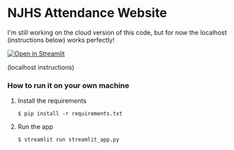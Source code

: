 # NJHS Attendance Website

I'm still working on the cloud version of this code, but for now the localhost (instructions below) works perfectly!

[![Open in Streamlit](https://static.streamlit.io/badges/streamlit_badge_black_white.svg)](https://njhsattendance.streamlit.app/)


(localhost instructions)
### How to run it on your own machine

1. Install the requirements

   ```
   $ pip install -r requirements.txt
   ```

2. Run the app

   ```
   $ streamlit run streamlit_app.py
   ```
